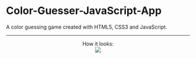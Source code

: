 # Color-Guesser-JavaScript-App
A color guessing game created with HTML5, CSS3 and JavaScript.

______________
<p align="center">
How it looks: 
<br>
<img src="https://media.giphy.com/media/mCJhLYXE7NBoCZuUEn/giphy.gif">
</p>

